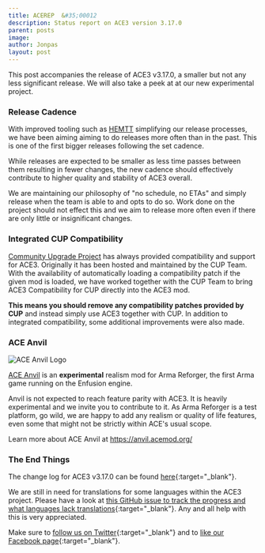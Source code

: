 ```yaml
---
title: ACEREP  &#35;00012
description: Status report on ACE3 version 3.17.0
parent: posts
image:
author: Jonpas
layout: post
---
```


This post accompanies the release of ACE3 v3.17.0, a smaller but not any less significant release. We will also take a peek at at our new experimental project.

<!--more-->

### Release Cadence

With improved tooling such as [HEMTT](https://github.com/BrettMayson/HEMTT) simplifying our release processes, we have been aiming aiming to do releases more often than in the past. This is one of the first bigger releases following the set cadence.

While releases are expected to be smaller as less time passes between them resulting in fewer changes, the new cadence should effectively contribute to higher quality and stability of ACE3 overall.

We are maintaining our philosophy of "no schedule, no ETAs" and simply release when the team is able to and opts to do so. Work done on the project should not effect this and we aim to release more often even if there are only little or insignificant changes.

### Integrated CUP Compatibility

[Community Upgrade Project](https://www.cup-arma3.org/) has always provided compatibility and support for ACE3. Originally it has been hosted and maintained by the CUP Team. With the availability of automatically loading a compatibility patch if the given mod is loaded, we have worked together with the CUP Team to bring ACE3 Compatibility for CUP directly into the ACE3 mod.

**This means you should remove any compatibility patches provided by CUP** and instead simply use ACE3 together with CUP. In addition to integrated compatibility, some additional improvements were also made.

### ACE Anvil

<div class="row">
    <div class="small-12 columns">
        <img src="{{site.baseUrl}}/img/news/240401_ace_anvil_logo.webp" alt="ACE Anvil Logo"/>
    </div>
</div>

[ACE Anvil](https://github.com/acemod/ACE-Anvil) is an **experimental** realism mod for Arma Reforger, the first Arma game running on the Enfusion engine.

Anvil is not expected to reach feature parity with ACE3. It is heavily experimental and we invite you to contribute to it. As Arma Reforger is a test platform, go wild, we are happy to add any realism or quality of life features, even some that might not be strictly within ACE's usual scope.

Learn more about ACE Anvil at https://anvil.acemod.org/

### The End Things

The change log for ACE3 v3.17.0 can be found [here](https://github.com/acemod/ACE3/releases/v3.17.0){:target="_blank"}.

We are still in need for translations for some languages within the ACE3 project. Please have a look at [this GitHub issue to track the progress and what languages lack translations](https://github.com/acemod/ACE3/issues/367){:target="_blank"}. Any and all help with this is very appreciated.

Make sure to [follow us on Twitter](https://twitter.com/intent/follow?screen_name=ace3mod&tw_p=followbutton){:target="_blank"} and to [like our Facebook page](https://www.facebook.com/ACE3Mod/){:target="_blank"}.

